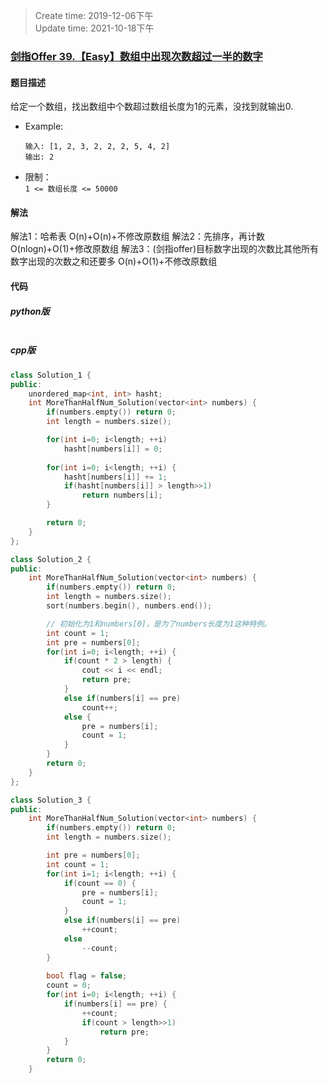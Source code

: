 > Create time: 2019-12-06下午  
> Update time: 2021-10-18下午

### [剑指Offer 39.【Easy】数组中出现次数超过一半的数字](https://leetcode-cn.com/problems/shu-zu-zhong-chu-xian-ci-shu-chao-guo-yi-ban-de-shu-zi-lcof/)

#### 题目描述
给定一个数组，找出数组中个数超过数组长度为1的元素，没找到就输出0.

- Example:
    ```
    输入: [1, 2, 3, 2, 2, 2, 5, 4, 2]
    输出: 2
    ```  
- 限制：  
    `1 <= 数组长度 <= 50000`

#### 解法
解法1：哈希表 O(n)+O(n)+不修改原数组
解法2：先排序，再计数 O(nlogn)+O(1)+修改原数组
解法3：(剑指offer)目标数字出现的次数比其他所有数字出现的次数之和还要多 O(n)+O(1)+不修改原数组

#### 代码
##### python版
```python

```

##### cpp版
```cpp
class Solution_1 {
public:
    unordered_map<int, int> hasht;
    int MoreThanHalfNum_Solution(vector<int> numbers) {
        if(numbers.empty()) return 0;
        int length = numbers.size();

        for(int i=0; i<length; ++i) 
            hasht[numbers[i]] = 0;
            
        for(int i=0; i<length; ++i) {
            hasht[numbers[i]] += 1;
            if(hasht[numbers[i]] > length>>1)
                return numbers[i];
        }

        return 0;
    }
};
```
```cpp
class Solution_2 {
public:
    int MoreThanHalfNum_Solution(vector<int> numbers) {
        if(numbers.empty()) return 0;
        int length = numbers.size();
        sort(numbers.begin(), numbers.end());

        // 初始化为1和numbers[0]，是为了numbers长度为1这种特例。
        int count = 1;
        int pre = numbers[0];
        for(int i=0; i<length; ++i) {
            if(count * 2 > length) {
                cout << i << endl;
                return pre;
            }
            else if(numbers[i] == pre)
                count++;
            else {
                pre = numbers[i];
                count = 1;
            }
        }
        return 0;
    }
};
```
```cpp
class Solution_3 {
public:
    int MoreThanHalfNum_Solution(vector<int> numbers) {
        if(numbers.empty()) return 0;
        int length = numbers.size();

        int pre = numbers[0];
        int count = 1;
        for(int i=1; i<length; ++i) {
            if(count == 0) {
                pre = numbers[i];
                count = 1;
            }
            else if(numbers[i] == pre)
                ++count;
            else 
                --count;
        }
        
        bool flag = false;
        count = 0;
        for(int i=0; i<length; ++i) {
            if(numbers[i] == pre) {
                ++count;
                if(count > length>>1)
                    return pre;
            }
        }
        return 0;
    }
```